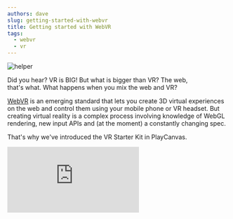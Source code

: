 ```yaml
---
authors: dave
slug: getting-started-with-webvr
title: Getting started with WebVR
tags:
  - webvr
  - vr
---
```


![helper](/img/helper.png)

Did you hear? VR is BIG! But what is bigger than VR? The web, that's what. What happens when you mix the web and VR?

<!-- truncate -->

[WebVR](https://w3c.github.io/webvr/) is an emerging standard that lets you create 3D virtual experiences on the web and control them using your mobile phone or VR headset. But creating virtual reality is a complex process involving knowledge of WebGL rendering, new input APIs and (at the moment) a constantly changing spec.

That's why we've introduced the VR Starter Kit in PlayCanvas.

<div className="iframe-container">
    <iframe loading="lazy" src="https://playcanv.as/p/9B6drGXk/" title="360 lookaround camera" webkitallowfullscreen="true" mozallowfullscreen="true" allow="autoplay" allowfullscreen="true" allowvr="" scrolling="no" frameborder="0" />
</div>

The VR Starter Kit is available when you select New Project in your PlayCanvas dashboard. It sets you up straight away with a boilerplate scene containing a VR Camera (using our open source [WebVR plugin](https://github.com/playcanvas/webvr)). It works immediately with Google Cardboard-style VR headsets for mobile phones or with the special WebVR builds of Chrome or Firefox.

To get started, select the VR Starter Kit in the New Project dialog.

![project-select](/img/project-select-2.jpg)

Once you've created your first scene take a look at our [WebVR Tutorial](https://developer.playcanvas.com/tutorials/cardboard-vr/) to see how you can include the camera code yourself and learn how we interact with the virtual world.

Looking for more features around WebVR? Get in touch with us on [twitter](https://twitter.com/playcanvas) or over at our [forum](https://forum.playcanvas.com).
